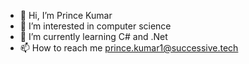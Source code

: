 - 👋 Hi, I’m Prince Kumar
- 👀 I’m interested in computer science
- 🌱 I’m currently learning C# and .Net
- 📫 How to reach me prince.kumar1@successive.tech

<!---
successiveprince/successiveprince is a ✨ special ✨ repository because its `README.md` (this file) appears on your GitHub profile.
You can click the Preview link to take a look at your changes.
--->
